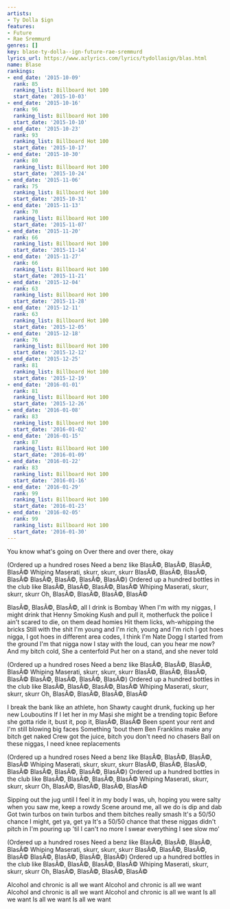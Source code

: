 ```yaml
---
artists:
- Ty Dolla $ign
features:
- Future
- Rae Sremmurd
genres: []
key: blase-ty-dolla--ign-future-rae-sremmurd
lyrics_url: https://www.azlyrics.com/lyrics/tydollasign/blas.html
name: Blase
rankings:
- end_date: '2015-10-09'
  rank: 85
  ranking_list: Billboard Hot 100
  start_date: '2015-10-03'
- end_date: '2015-10-16'
  rank: 96
  ranking_list: Billboard Hot 100
  start_date: '2015-10-10'
- end_date: '2015-10-23'
  rank: 93
  ranking_list: Billboard Hot 100
  start_date: '2015-10-17'
- end_date: '2015-10-30'
  rank: 80
  ranking_list: Billboard Hot 100
  start_date: '2015-10-24'
- end_date: '2015-11-06'
  rank: 75
  ranking_list: Billboard Hot 100
  start_date: '2015-10-31'
- end_date: '2015-11-13'
  rank: 70
  ranking_list: Billboard Hot 100
  start_date: '2015-11-07'
- end_date: '2015-11-20'
  rank: 66
  ranking_list: Billboard Hot 100
  start_date: '2015-11-14'
- end_date: '2015-11-27'
  rank: 66
  ranking_list: Billboard Hot 100
  start_date: '2015-11-21'
- end_date: '2015-12-04'
  rank: 63
  ranking_list: Billboard Hot 100
  start_date: '2015-11-28'
- end_date: '2015-12-11'
  rank: 63
  ranking_list: Billboard Hot 100
  start_date: '2015-12-05'
- end_date: '2015-12-18'
  rank: 76
  ranking_list: Billboard Hot 100
  start_date: '2015-12-12'
- end_date: '2015-12-25'
  rank: 81
  ranking_list: Billboard Hot 100
  start_date: '2015-12-19'
- end_date: '2016-01-01'
  rank: 81
  ranking_list: Billboard Hot 100
  start_date: '2015-12-26'
- end_date: '2016-01-08'
  rank: 83
  ranking_list: Billboard Hot 100
  start_date: '2016-01-02'
- end_date: '2016-01-15'
  rank: 87
  ranking_list: Billboard Hot 100
  start_date: '2016-01-09'
- end_date: '2016-01-22'
  rank: 83
  ranking_list: Billboard Hot 100
  start_date: '2016-01-16'
- end_date: '2016-01-29'
  rank: 99
  ranking_list: Billboard Hot 100
  start_date: '2016-01-23'
- end_date: '2016-02-05'
  rank: 99
  ranking_list: Billboard Hot 100
  start_date: '2016-01-30'
---
```



You know what's going on
Over there and over there, okay


(Ordered up a hundred roses
Need a benz like BlasÃ©, BlasÃ©, BlasÃ©, BlasÃ©
Whiping Maserati, skurr, skurr, skurr
BlasÃ©, BlasÃ©, BlasÃ©, BlasÃ©
BlasÃ©, BlasÃ©, BlasÃ©, BlasÃ©)
Ordered up a hundred bottles in the club like
BlasÃ©, BlasÃ©, BlasÃ©, BlasÃ©
Whiping Maserati, skurr, skurr, skurr
Oh, BlasÃ©, BlasÃ©, BlasÃ©, BlasÃ©


BlasÃ©, BlasÃ©, BlasÃ©, all I drink is Bombay
When I'm with my niggas, I might drink that Henny
Smoking Kush and pull it, motherfuck the police
I ain't scared to die, on them dead homies
Hit them licks, wh-whipping the bricks
Still with the shit
I'm young and I'm rich, young and I'm rich
I got hoes nigga, I got hoes in different area codes, I think I'm Nate Dogg
I started from the ground I'm that nigga now
I stay with the loud, can you hear me now?
And my bitch cold, She a centerfold
Put her on a stand, and she never told


(Ordered up a hundred roses
Need a benz like BlasÃ©, BlasÃ©, BlasÃ©, BlasÃ©
Whiping Maserati, skurr, skurr, skurr
BlasÃ©, BlasÃ©, BlasÃ©, BlasÃ©
BlasÃ©, BlasÃ©, BlasÃ©, BlasÃ©)
Ordered up a hundred bottles in the club like
BlasÃ©, BlasÃ©, BlasÃ©, BlasÃ©
Whiping Maserati, skurr, skurr, skurr
Oh, BlasÃ©, BlasÃ©, BlasÃ©, BlasÃ©


I break the bank like an athlete, hon
Shawty caught drunk, fucking up her new Louboutins
If I let her in my Masi she might be a trending topic
Before she gotta ride it, bust it, pop it, BlasÃ©, BlasÃ©
Been spent your rent and I'm still blowing big faces
Something 'bout them Ben Franklins make any bitch get naked
Crew got the juice, bitch you don't need no chasers
Ball on these niggas, I need knee replacements


(Ordered up a hundred roses
Need a benz like BlasÃ©, BlasÃ©, BlasÃ©, BlasÃ©
Whiping Maserati, skurr, skurr, skurr
BlasÃ©, BlasÃ©, BlasÃ©, BlasÃ©
BlasÃ©, BlasÃ©, BlasÃ©, BlasÃ©)
Ordered up a hundred bottles in the club like
BlasÃ©, BlasÃ©, BlasÃ©, BlasÃ©
Whiping Maserati, skurr, skurr, skurr
Oh, BlasÃ©, BlasÃ©, BlasÃ©, BlasÃ©


Sipping out the jug until I feel it in my body
I was, uh, hoping you were salty when you saw me, keep a rowdy
Scene around me, all we do is dip and dab
Got twin turbos on twin turbos and them bitches really smash
It's a 50/50 chance I might, get ya, get ya
It's a 50/50 chance that these niggas didn't pitch in
I'm pouring up 'til I can't no more
I swear everything I see slow mo'


(Ordered up a hundred roses
Need a benz like BlasÃ©, BlasÃ©, BlasÃ©, BlasÃ©
Whiping Maserati, skurr, skurr, skurr
BlasÃ©, BlasÃ©, BlasÃ©, BlasÃ©
BlasÃ©, BlasÃ©, BlasÃ©, BlasÃ©)
Ordered up a hundred bottles in the club like
BlasÃ©, BlasÃ©, BlasÃ©, BlasÃ©
Whiping Maserati, skurr, skurr, skurr
Oh, BlasÃ©, BlasÃ©, BlasÃ©, BlasÃ©


Alcohol and chronic is all we want
Alcohol and chronic is all we want
Alcohol and chronic is all we want
Alcohol and chronic is all we want
Is all we want
Is all we want
Is all we want



